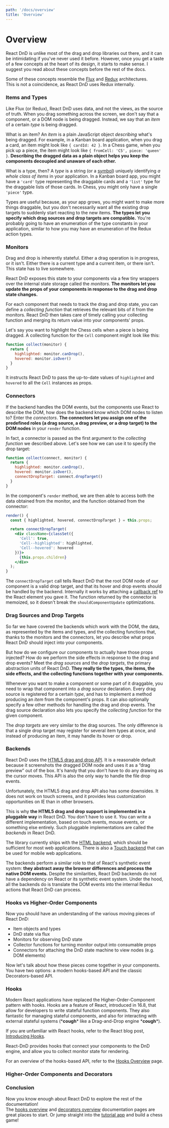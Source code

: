 ```yaml
---
path: '/docs/overview'
title: 'Overview'
---
```


# Overview

React DnD is unlike most of the drag and drop libraries out there, and it can be intimidating if you've never used it before. However, once you get a taste of a few concepts at the heart of its design, it starts to make sense. I suggest you read about these concepts before the rest of the docs.

Some of these concepts resemble the [Flux](http://facebook.github.io/flux/) and [Redux](https://github.com/reactjs/react-redux) architectures.  
This is not a coincidence, as React DnD uses Redux internally.

### Items and Types

Like Flux (or Redux), React DnD uses data, and not the views, as the source of truth. When you drag something across the screen, we don't say that a component, or a DOM node is being dragged. Instead, we say that an _item_ of a certain _type_ is being dragged.

What is an item? An _item_ is a plain JavaScript object _describing_ what's being dragged. For example, in a Kanban board application, when you drag a card, an item might look like `{ cardId: 42 }`. In a Chess game, when you pick up a piece, the item might look like `{ fromCell: 'C5', piece: 'queen' }`. **Describing the dragged data as a plain object helps you keep the components decoupled and unaware of each other.**

What is a type, then? A _type_ is a string (or a [symbol](https://developer.mozilla.org/en/docs/Web/JavaScript/Reference/Global_Objects/Symbol)) uniquely identifying _a whole class of items_ in your application. In a Kanban board app, you might have a `'card'` type representing the draggable cards and a `'list'` type for the draggable lists of those cards. In Chess, you might only have a single `'piece'` type.

Types are useful because, as your app grows, you might want to make more things draggable, but you don't necessarily want all the existing drop targets to suddenly start reacting to the new items. **The types let you specify which drag sources and drop targets are compatible.** You're probably going to have an enumeration of the type constants in your application, similar to how you may have an enumeration of the Redux action types.

### Monitors

Drag and drop is inherently stateful. Either a drag operation is in progress, or it isn't. Either there is a current type and a current item, or there isn't. This state has to live somewhere.

React DnD exposes this state to your components via a few tiny wrappers over the internal state storage called the _monitors_. **The monitors let you update the props of your components in response to the drag and drop state changes.**

For each component that needs to track the drag and drop state, you can define a _collecting function_ that retrieves the relevant bits of it from the monitors. React DnD then takes care of timely calling your collecting function and merging its return value into your components' props.

Let's say you want to highlight the Chess cells when a piece is being dragged. A collecting function for the `Cell` component might look like this:

```jsx
function collect(monitor) {
  return {
    highlighted: monitor.canDrop(),
    hovered: monitor.isOver()
  }
}
```

It instructs React DnD to pass the up-to-date values of `highlighted` and `hovered` to all the `Cell` instances as props.

### Connectors

If the backend handles the DOM events, but the components use React to describe the DOM, how does the backend know which DOM nodes to listen to? Enter the _connectors_. **The connectors let you assign one of the predefined roles (a drag source, a drag preview, or a drop target) to the DOM nodes** in your `render` function.

In fact, a connector is passed as the first argument to the _collecting function_ we described above. Let's see how we can use it to specify the drop target:

```jsx
function collect(connect, monitor) {
  return {
    highlighted: monitor.canDrop(),
    hovered: monitor.isOver(),
    connectDropTarget: connect.dropTarget()
  }
}
```

In the component's `render` method, we are then able to access both the data obtained from the monitor, and the function obtained from the connector:

```jsx
render() {
  const { highlighted, hovered, connectDropTarget } = this.props;

  return connectDropTarget(
    <div className={classSet({
      'Cell': true,
      'Cell--highlighted': highlighted,
      'Cell--hovered': hovered
    })}>
      {this.props.children}
    </div>
  );
}
```

The `connectDropTarget` call tells React DnD that the root DOM node of our component is a valid drop target, and that its hover and drop events should be handled by the backend. Internally it works by attaching a [callback ref](https://reactjs.org/docs/refs-and-the-dom.html#callback-refs) to the React element you gave it. The function returned by the connector is memoized, so it doesn't break the `shouldComponentUpdate` optimizations.

### Drag Sources and Drop Targets

So far we have covered the backends which work with the DOM, the data, as represented by the items and types, and the collecting functions that, thanks to the monitors and the connectors, let you describe what props React DnD should inject into your components.

But how do we configure our components to actually have those props injected? How do we perform the side effects in response to the drag and drop events? Meet the _drag sources_ and the _drop targets_, the primary abstraction units of React DnD. **They really tie the types, the items, the side effects, and the collecting functions together with your components.**

Whenever you want to make a component or some part of it draggable, you need to wrap that component into a _drag source_ declaration. Every drag source is registered for a certain _type_, and has to implement a method producing an _item_ from the component's props. It can also optionally specify a few other methods for handling the drag and drop events. The drag source declaration also lets you specify the _collecting function_ for the given component.

The _drop targets_ are very similar to the drag sources. The only difference is that a single drop target may register for several item types at once, and instead of producing an item, it may handle its hover or drop.

### Backends

React DnD uses the [HTML5 drag and drop API](https://developer.mozilla.org/en-US/docs/Web/Guide/HTML/Drag_and_drop). It is a reasonable default because it screenshots the dragged DOM node and uses it as a “drag preview” out of the box. It's handy that you don't have to do any drawing as the cursor moves. This API is also the only way to handle the file drop events.

Unfortunately, the HTML5 drag and drop API also has some downsides. It does not work on touch screens, and it provides less customization opportunities on IE than in other browsers.

This is why **the HTML5 drag and drop support is implemented in a pluggable way** in React DnD. You don't have to use it. You can write a different implementation, based on touch events, mouse events, or something else entirely. Such pluggable implementations are called the _backends_ in React DnD.

The library currently ships with the [HTML backend](/docs/backends/html5), which should be sufficient for most web applications. There is also a [Touch backend](/docs/backends/touch) that can be used for mobile web applications.

The backends perform a similar role to that of React's synthetic event system: **they abstract away the browser differences and process the native DOM events.** Despite the similarities, React DnD backends do not have a dependency on React or its synthetic event system. Under the hood, all the backends do is translate the DOM events into the internal Redux actions that React DnD can process.

### Hooks vs Higher-Order Components

Now you should have an understanding of the various moving pieces of React DnD:

- Item objects and types
- DnD state via flux
- Monitors for observing DnD state
- Collector functions for turning monitor output into consumable props
- Connectors for attaching the DnD state machine to view nodes (e.g. DOM elements)

Now let's talk about how these pieces come together in your components. You have two options: a modern hooks-based API and the classic Decorators-based API.

### Hooks

Modern React applications have replaced the Higher-Order-Component pattern with hooks. Hooks are a feature of React, introduced in 16.8, that allow for developers to write stateful function components. They also fantastic for managing stateful components, and also for interacting with external stateful systems (\***cough**\* like a Drag-and-Drop engine \***cough**\*).

If you are unfamiliar with React hooks, refer to the React blog post, [Introducing Hooks](https://reactjs.org/docs/hooks-intro.html).

React-DnD provides hooks that connect your components to the DnD engine, and allow you to collect monitor state for rendering.

For an overview of the hooks-based API, refer to the [Hooks Overview](/docs/api/hooks-overview) page.

### Higher-Order Components and Decorators

### Conclusion

Now you know enough about React DnD to explore the rest of the documentation!  
The [hooks overview](/docs/api/hooks-overview) and [decorators overview](/docs/api/decorators-overview) documentation pages are great places to start. Or jump straight into the [tutorial app](/docs/tutorial) and build a chess game!
